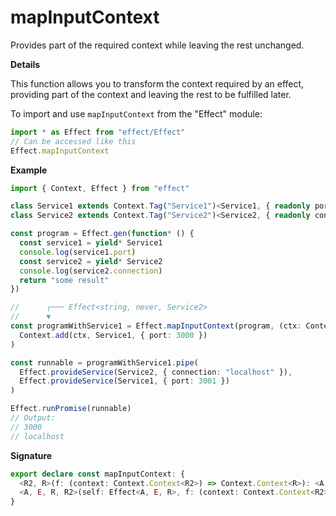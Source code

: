# mapInputContext

Provides part of the required context while leaving the rest unchanged.

**Details**

This function allows you to transform the context required by an effect,
providing part of the context and leaving the rest to be fulfilled later.

To import and use `mapInputContext` from the "Effect" module:

```ts
import * as Effect from "effect/Effect"
// Can be accessed like this
Effect.mapInputContext
```

**Example**

```ts
import { Context, Effect } from "effect"

class Service1 extends Context.Tag("Service1")<Service1, { readonly port: number }>() {}
class Service2 extends Context.Tag("Service2")<Service2, { readonly connection: string }>() {}

const program = Effect.gen(function* () {
  const service1 = yield* Service1
  console.log(service1.port)
  const service2 = yield* Service2
  console.log(service2.connection)
  return "some result"
})

//      ┌─── Effect<string, never, Service2>
//      ▼
const programWithService1 = Effect.mapInputContext(program, (ctx: Context.Context<Service2>) =>
  Context.add(ctx, Service1, { port: 3000 })
)

const runnable = programWithService1.pipe(
  Effect.provideService(Service2, { connection: "localhost" }),
  Effect.provideService(Service1, { port: 3001 })
)

Effect.runPromise(runnable)
// Output:
// 3000
// localhost
```

**Signature**

```ts
export declare const mapInputContext: {
  <R2, R>(f: (context: Context.Context<R2>) => Context.Context<R>): <A, E>(self: Effect<A, E, R>) => Effect<A, E, R2>
  <A, E, R, R2>(self: Effect<A, E, R>, f: (context: Context.Context<R2>) => Context.Context<R>): Effect<A, E, R2>
}
```
